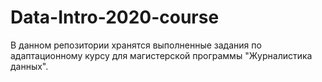 # Data-Intro-2020-course
В данном репозитории хранятся выполненные задания по адаптационному курсу для магистерской программы "Журналистика данных".

